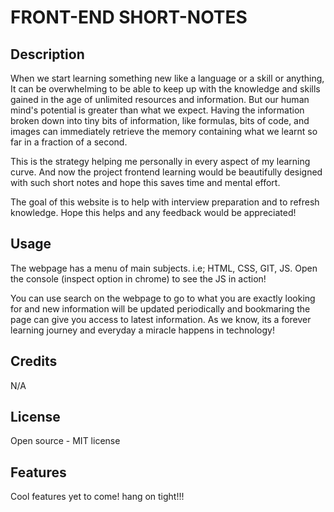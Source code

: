 # FRONT-END SHORT-NOTES

## Description

When we start learning something new like a language or a skill or anything, It can be overwhelming to be able to keep up with the knowledge and skills gained in the age of unlimited resources and information. But our human mind's potential is greater than what we expect. Having the information broken down into tiny bits of information, like formulas, bits of code, and images can immediately retrieve the memory containing what we learnt so far in a fraction of a second. 

This is the strategy helping me personally in every aspect of my learning curve. And now the project frontend learning would be beautifully designed with such short notes and hope this saves time and mental effort.

The goal of this website is to help with interview preparation and to refresh knowledge. Hope this helps and any feedback would be appreciated!


## Usage

The webpage has a menu of main subjects. i.e; HTML, CSS, GIT, JS. Open the console (inspect option in chrome) to see the JS in action!
 
You can use search on the webpage to go to what you are exactly looking for and new information will be updated periodically and bookmaring the page can give you access to latest information. As we know, its a forever learning journey and everyday a miracle happens in technology!
## Credits

N/A

## License

Open source - MIT license


## Features

Cool features yet to come! hang on tight!!!

